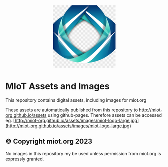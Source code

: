 <p align="center">
<img src="./docs/assets/images/miot-logo-large.jpg" width="200">
</p>

# MIoT Assets and Images

This repository contains digital assets, including images for miot.org

These assets are automatically published from this repository to http://miot-org.github.io/assets using github-pages. Therefore assets can be accessed eg. [http://miot-org.github.io/assets/images/miot-logo-large.jpg](http://miot-org.github.io/assets/images/miot-logo-large.jpg)

## © Copyright miot.org 2023

No images in this repository my be used unless permission from miot.org is expressly granted.
